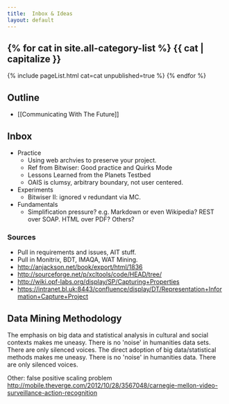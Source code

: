 ```yaml
---
title:  Inbox & Ideas
layout: default
---
```


{% for cat in site.all-category-list %}
{{ cat | capitalize }}
----------------------
{% include pageList.html cat=cat unpublished=true %}
{% endfor %}  <!-- cat -->

Outline
-------

* [[Communicating With The Future]]

Inbox
-----

* Practice
    * Using web archvies to preserve your project.
    * Ref from Bitwiser: Good practice and Quirks Mode
    * Lessons Learned from the Planets Testbed
    * OAIS is clumsy, arbitrary boundary, not user centered.
* Experiments
    * Bitwiser II: ignored v redundant via MC.
* Fundamentals
    * Simplification pressure? e.g. Markdown or even Wikipedia? REST over SOAP. HTML over PDF? Others?

### Sources

* Pull in requirements and issues, AIT stuff.
* Pull in Monitrix, BDT, IMAQA, WAT Mining.
* http://anjackson.net/book/export/html/1836
* http://sourceforge.net/p/xcltools/code/HEAD/tree/
* http://wiki.opf-labs.org/display/SP/Capturing+Properties
* https://intranet.bl.uk:8443/confluence/display/DT/Representation+Information+Capture+Project


Data Mining Methodology
-----------------------
The emphasis on big data and statistical analysis in cultural and social contexts makes me uneasy. There is no 'noise' in humanities data sets. There are only silenced voices.
The direct adoption of big data/statistical methods makes me uneasy. There is no 'noise' in humanities data. There are only silenced voices.

Other: false positive scaling problem http://mobile.theverge.com/2012/10/28/3567048/carnegie-mellon-video-surveillance-action-recognition



